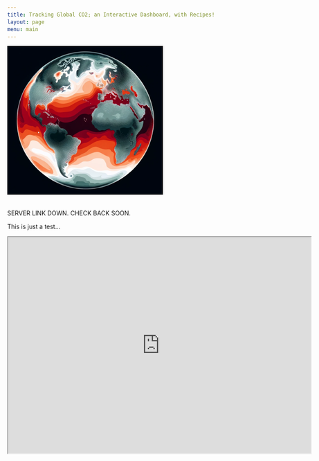 ```yaml
---
title: Tracking Global CO2; an Interactive Dashboard, with Recipes!
layout: page
menu: main
---
```




<img src="/CO2_Data/hot_earth.png" width=360>
<br><br>

SERVER LINK DOWN. CHECK BACK SOON.

This is just a test...
<iframe src="https://profshanks.github.io/CO2_Data/Stumpy/app.html" width=700 height=500></iframe>